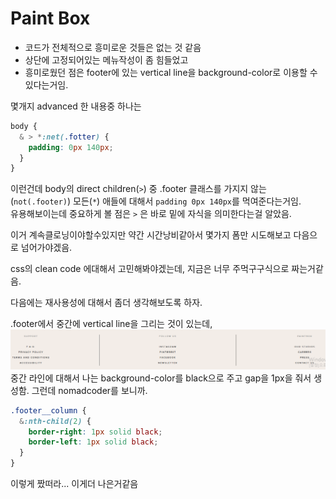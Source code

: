 # Paint Box

- 코드가 전체적으로 흥미로운 것들은 없는 것 같음
- 상단에 고정되어있는 메뉴작성이 좀 힘들었고
- 흥미로웠던 점은 footer에 있는 vertical line을 background-color로 이용할 수 있다는거임.

몇개지 advanced 한 내용중 하나는

```scss
body {
  & > *:net(.fotter) {
    padding: 0px 140px;
  }
}
```

이런건데 body의 direct children(`>`) 중 .footer 클래스를 가지지 않는(`not(.footer)`) 모든(`*`) 애들에 대해서 `padding 0px 140px`를 먹여준다는거임.  
유용해보이는데 중요하게 볼 점은 `>` 은 바로 밑에 자식을 의미한다는걸 알았음.

이거 계속클로닝이야할수있지만 약간 시간낭비같아서 몇가지 폼만 시도해보고 다음으로 넘어가야겠음.

css의 clean code 에대해서 고민해봐야겠는데, 지금은 너무 주먹구구식으로 짜는거같음.

다음에는 재사용성에 대해서 좀더 생각해보도록 하자.

.footer에서 중간에 vertical line을 그리는 것이 있는데,
![](images/2021-01-08-23-23-19.png)
중간 라인에 대해서 나는 background-color를 black으로 주고 gap을 1px을 줘서 생성함.
그런데 nomadcoder를 보니까.

```scss
.footer__column {
  &:nth-child(2) {
    border-right: 1px solid black;
    border-left: 1px solid black;
  }
}
```

이렇게 짰떠라... 이게더 나은거같음
